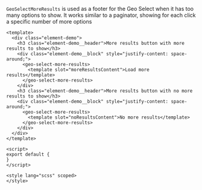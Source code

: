 `GeoSelectMoreResults` is used as a footer for the Geo Select when it has
too many options to show. It works similar to a paginator, showing for each click
a specific number of more options

```vue
<template>
  <div class="element-demo">
    <h3 class="element-demo__header">More results button with more results to show</h3>
    <div class="element-demo__block" style="justify-content: space-around;">
      <geo-select-more-results>
        <template slot="moreResultsContent">Load more results</template>
      </geo-select-more-results>
    </div>
    <h3 class="element-demo__header">More results button with no more results to show</h3>
    <div class="element-demo__block" style="justify-content: space-around;">
      <geo-select-more-results>
        <template slot="noResultsContent">No more results</template>
      </geo-select-more-results>
    </div>
  </div>
</template>

<script>
export default {
}
</script>

<style lang="scss" scoped>
</style>
```
